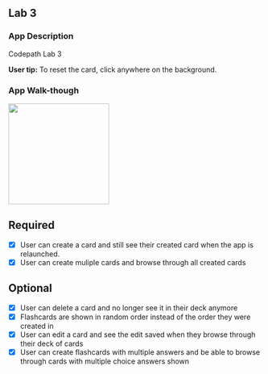 ## Lab 3

### App Description
Codepath Lab 3

<b>User tip:</b> To reset the card, click anywhere on the background.

### App Walk-though
<img src="https://github.com/kchekuri26/EduCards-0.3/blob/master/demo.gif" width=200><br>

## Required
- [x] User can create a card and still see their created card when the app is relaunched.
- [x] User can create muliple cards and browse through all created cards

## Optional
- [x] User can delete a card and no longer see it in their deck anymore
- [x] Flashcards are shown in random order instead of the order they were created in
- [x] User can edit a card and see the edit saved when they browse through their deck of cards
- [x] User can create flashcards with multiple answers and be able to browse through cards with multiple choice answers shown
